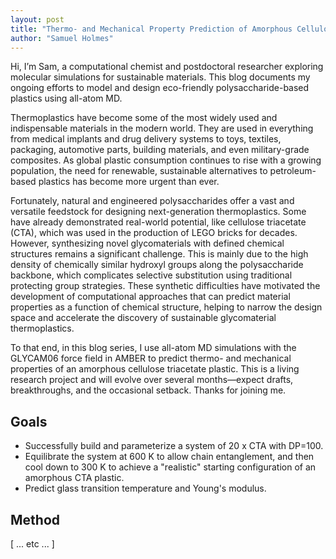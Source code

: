 ```yaml
---
layout: post
title: "Thermo- and Mechanical Property Prediction of Amorphous Cellulose Triacetate Plastic"
author: "Samuel Holmes"
---
```

Hi, I’m Sam, a computational chemist and postdoctoral researcher exploring molecular simulations for sustainable materials. This blog documents my ongoing efforts to model and design eco-friendly polysaccharide-based plastics using all-atom MD.

Thermoplastics have become some of the most widely used and indispensable materials in the modern world. They are used in everything from medical implants and drug delivery systems to toys, textiles, packaging, automotive parts, building materials, and even military-grade composites. As global plastic consumption continues to rise with a growing population, the need for renewable, sustainable alternatives to petroleum-based plastics has become more urgent than ever. 

Fortunately, natural and engineered polysaccharides offer a vast and versatile feedstock for designing next-generation thermoplastics. Some have already demonstrated real-world potential, like cellulose triacetate (CTA), which was used in the production of LEGO bricks for decades. However, synthesizing novel glycomaterials with defined chemical structures remains a significant challenge. This is mainly due to the high density of chemically similar hydroxyl groups along the polysaccharide backbone, which complicates selective substitution using traditional protecting group strategies. These synthetic difficulties have motivated the development of computational approaches that can predict material properties as a function of chemical structure, helping to narrow the design space and accelerate the discovery of sustainable glycomaterial thermoplastics.

To that end, in this blog series, I use all-atom MD simulations with the GLYCAM06 force field in AMBER to predict thermo- and mechanical properties of an amorphous cellulose triacetate plastic. This is a living research project and will evolve over several months—expect drafts, breakthroughs, and the occasional setback. Thanks for joining me.


## Goals
- Successfully build and parameterize a system of 20 x CTA with DP=100.
- Equilibrate the system at 600 K to allow chain entanglement, and then cool down to 300 K to achieve a "realistic" starting configuration of an amorphous CTA plastic.
- Predict glass transition temperature and Young's modulus. 

## Method
[ ... etc ... ]
